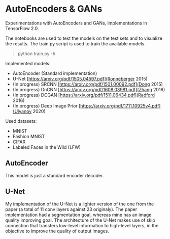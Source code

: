 # AutoEncoders & GANs

Experimentations with AutoEncoders and GANs, implementations in TensorFlow 2.0.

The notebooks are used to test the models on the test sets and to visualize the results.
The train.py script is used to train the available models.

>python train.py -h

Implemented models:
* AutoEncoder (Standard implementation)
* U-Net [https://arxiv.org/pdf/1505.04597.pdf](Ronneberger 2015)
* (In progress) SRCNN [https://arxiv.org/pdf/1501.00092.pdf](Dong 2015)
* (In progress) DnCNN [https://arxiv.org/pdf/1608.03981.pdf](Zhang 2016)
* (In progress) DCGAN [https://arxiv.org/pdf/1511.06434.pdf](Radford 2016)
* (In progress) Deep Image Prior [https://arxiv.org/pdf/1711.10925v4.pdf](Ulyanov 2020)


Used datasets:
* MNIST
* Fashion MNIST
* CIFAR
* Labeled Faces in the Wild (LFW)

## AutoEncoder

This model is just a standard encoder decoder.

## U-Net

My implementation of the U-Net is a lighter version of the one from the paper (a total of 11 conv layers against 23 originaly).
The paper implementation had a segmentation goal, whereas mine has an image quality improving goal.
The architecture of the U-Net makes use of skip connection that transfers low-level information to high-level layers, in the objective to improve the quality of output images.